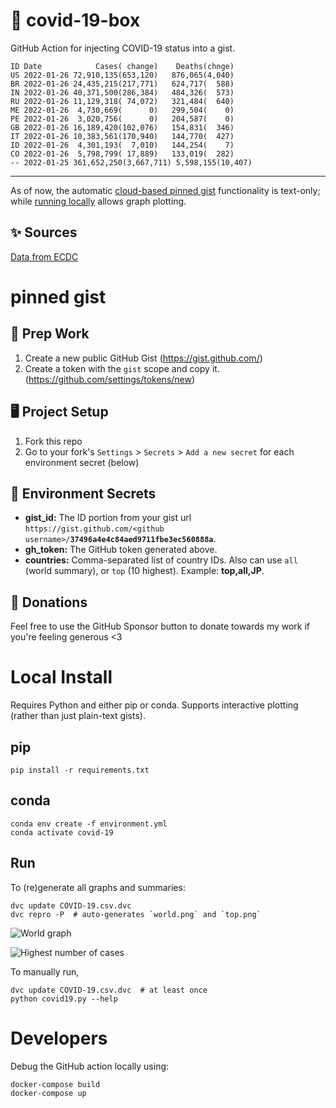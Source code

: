# 🏥 covid-19-box

GitHub Action for injecting COVID-19 status into a gist.

```
ID Date            Cases( change)    Deaths(chnge)
US 2022-01-26 72,910,135(653,120)   876,065(4,040)
BR 2022-01-26 24,435,215(217,771)   624,717(  588)
IN 2022-01-26 40,371,500(286,384)   484,326(  573)
RU 2022-01-26 11,129,318( 74,072)   321,484(  640)
ME 2022-01-26  4,730,669(      0)   299,504(    0)
PE 2022-01-26  3,020,756(      0)   204,587(    0)
GB 2022-01-26 16,189,420(102,076)   154,831(  346)
IT 2022-01-26 10,383,561(170,940)   144,770(  427)
ID 2022-01-26  4,301,193(  7,010)   144,254(    7)
CO 2022-01-26  5,798,799( 17,889)   133,019(  282)
-- 2022-01-25 361,652,250(3,667,711) 5,598,155(10,407)
```

---

As of now, the automatic [cloud-based pinned gist](#pinned-gist) functionality is text-only;
while [running locally](#local-install) allows graph plotting.

## ✨ Sources

[Data from ECDC](https://www.ecdc.europa.eu/en/publications-data/download-todays-data-geographic-distribution-covid-19-cases-worldwide)

# pinned gist

## 🎒 Prep Work
1. Create a new public GitHub Gist (https://gist.github.com/)
1. Create a token with the `gist` scope and copy it. (https://github.com/settings/tokens/new)

## 🖥 Project Setup
1. Fork this repo
1. Go to your fork's `Settings` > `Secrets` > `Add a new secret` for each environment secret (below)

## 🤫 Environment Secrets
- **gist_id:** The ID portion from your gist url `https://gist.github.com/<github username>/`**`37496a4e4c84aed9711fbe3ec560888a`**.
- **gh_token:** The GitHub token generated above.
- **countries:** Comma-separated list of country IDs. Also can use `all` (world summary), or `top` (10 highest). Example: **top,all,JP**.

## 💸 Donations

Feel free to use the GitHub Sponsor button to donate towards my work if you're feeling generous <3

# Local Install

Requires Python and either pip or conda. Supports interactive plotting (rather than just plain-text gists).

## pip

```
pip install -r requirements.txt
```

## conda

```
conda env create -f environment.yml
conda activate covid-19
```

## Run

To (re)generate all graphs and summaries:

```
dvc update COVID-19.csv.dvc
dvc repro -P  # auto-generates `world.png` and `top.png`
```

![World graph](world.png)

![Highest number of cases](top.png)

To manually run,

```
dvc update COVID-19.csv.dvc  # at least once
python covid19.py --help
```

# Developers

Debug the GitHub action locally using:

```
docker-compose build
docker-compose up
```
